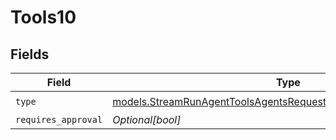 # Tools10


## Fields

| Field                                                                                                                                      | Type                                                                                                                                       | Required                                                                                                                                   | Description                                                                                                                                |
| ------------------------------------------------------------------------------------------------------------------------------------------ | ------------------------------------------------------------------------------------------------------------------------------------------ | ------------------------------------------------------------------------------------------------------------------------------------------ | ------------------------------------------------------------------------------------------------------------------------------------------ |
| `type`                                                                                                                                     | [models.StreamRunAgentToolsAgentsRequestRequestBodySettings10Type](../models/streamrunagenttoolsagentsrequestrequestbodysettings10type.md) | :heavy_check_mark:                                                                                                                         | N/A                                                                                                                                        |
| `requires_approval`                                                                                                                        | *Optional[bool]*                                                                                                                           | :heavy_minus_sign:                                                                                                                         | N/A                                                                                                                                        |
